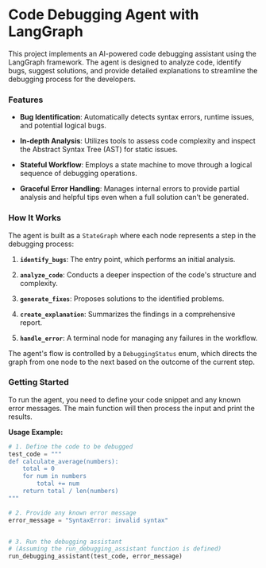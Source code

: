 # Code Debugging Agent with LangGraph

This project implements an AI-powered code debugging assistant using the LangGraph framework. The agent is designed to analyze code, identify bugs, suggest solutions, and provide detailed explanations to streamline the debugging process for the developers.

### **Features**

* **Bug Identification**: Automatically detects syntax errors, runtime issues, and potential logical bugs.

* **In-depth Analysis**: Utilizes tools to assess code complexity and inspect the Abstract Syntax Tree (AST) for static issues.

* **Stateful Workflow**: Employs a state machine to move through a logical sequence of debugging operations.

* **Graceful Error Handling**: Manages internal errors to provide partial analysis and helpful tips even when a full solution can't be generated.

### **How It Works**

The agent is built as a `StateGraph` where each node represents a step in the debugging process:

1. **`identify_bugs`**: The entry point, which performs an initial analysis.

2. **`analyze_code`**: Conducts a deeper inspection of the code's structure and complexity.

3. **`generate_fixes`**: Proposes solutions to the identified problems.

4. **`create_explanation`**: Summarizes the findings in a comprehensive report.

5. **`handle_error`**: A terminal node for managing any failures in the workflow.

The agent's flow is controlled by a `DebuggingStatus` enum, which directs the graph from one node to the next based on the outcome of the current step.

### **Getting Started**

To run the agent, you need to define your code snippet and any known error messages. The main function will then process the input and print the results.

**Usage Example:**

```python
# 1. Define the code to be debugged
test_code = """
def calculate_average(numbers):
    total = 0
    for num in numbers
        total += num
    return total / len(numbers)
"""

# 2. Provide any known error message
error_message = "SyntaxError: invalid syntax"


# 3. Run the debugging assistant
# (Assuming the run_debugging_assistant function is defined)
run_debugging_assistant(test_code, error_message)
